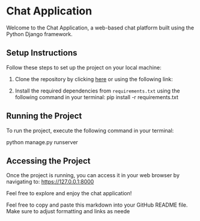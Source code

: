 # Chat Application

Welcome to the Chat Application, a web-based chat platform built using the Python Django framework.

## Setup Instructions

Follow these steps to set up the project on your local machine:


1. Clone the repository by clicking [here](https://github.com/kibetamos/Chat_app/tree/main) or using the following link:

2. Install the required dependencies from `requirements.txt` using the following command in your terminal:
     pip install -r requirements.txt


## Running the Project

To run the project, execute the following command in your terminal:

python manage.py runserver



## Accessing the Project

Once the project is running, you can access it in your web browser by navigating to:
https://127.0.0.1:8000


Feel free to explore and enjoy the chat application!

Feel free to copy and paste this markdown into your GitHub README file. Make sure to adjust formatting and links as neede
